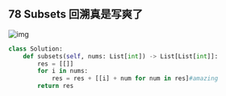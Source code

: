 ## 78 Subsets 回溯真是写爽了

![img](https://pic2.zhimg.com/80/v2-0409666e91e94287c167ef81670d19a5_1440w.jpg?source=1940ef5c)

```python
class Solution:
    def subsets(self, nums: List[int]) -> List[List[int]]:
        res = [[]]
        for i in nums:
            res = res + [[i] + num for num in res]#amazing
        return res
```

